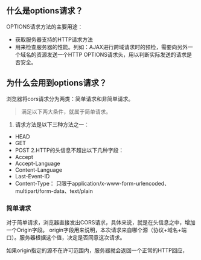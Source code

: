 ## 什么是options请求？
OPTIONS请求方法的主要用途：
- 获取服务器支持的HTTP请求方法
- 用来检查服务器的性能。列如：AJAX进行跨域请求时的预检，需要向另外一个域名的资源发送一个HTTP OPTIONS请求头，用以判断实际发送的请求是否安全。

## 为什么会用到options请求？
浏览器将cors请求分为两类：简单请求和非简单请求。
> 满足以下两大条件，就属于简单请求。
1. 请求方法是以下三种方法之一：
- HEAD
- GET
- POST
2.HTTP的头信息不超出以下几种字段：
- Accept
- Accept-Language
- Content-Language
- Last-Event-ID
- Content-Type： 只限于application/x-www-form-urlencoded、multipart/form-data、text/plain

### 简单请求
对于简单请求，浏览器直接发出CORS请求，具体来说，就是在头信息之中，增加一个Origin字段。
origin字段用来说明，本次请求来自哪个源（协议+域名+端口）。服务器根据这个值，决定是否同意这次请求。

如果origin指定的源不在许可范围内，服务器就会返回一个正常的HTTP回应，
